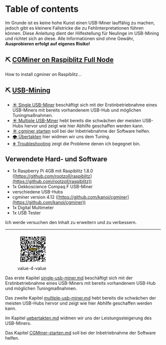 # Table of contents

Im Grunde ist es keine hohe Kunst einen USB-Miner lauffähig zu machen, jedoch gibt es kleinere Fallstricke die zu Fehlinterpretationen führen können. Diese Anleitung dient der Hilfestellung für Neulinge im USB-Mining und richtet sich an diese. Alle Informationen sind ohne Gewähr, **Ausprobieren erfolgt auf eigenes Risiko!**

## ⛏ [CGMiner on Raspiblitz Full Node](usb-mining/CGMiner-on-Raspiblitz-Full-Node.md)

How to install cgminer on Raspiblitz... 

## ⛏ [USB-Mining](usb-mining/README.md)
  
* [☀ Single USB-Miner](usb-mining/single-usb-miner.md) beschäftigt sich mit der Erstinbetriebnahme eines USB-Miners mit bereits vorhandenem USB-Hub und möglichen Tuningmaßnahmen.
* [☀ Multiple USB-Miner](usb-mining/multiple-usb-miner.md) hebt bereits die schwächen der meisten USB-Hubs hervor und zeigt wie hier Abhilfe geschaffen werden kann.
* [☀ cgminer starten](usb-mining/CGMiner-starten.md) soll bei der Inbetriebnahme der Software helfen.
* [🌩 Übertakten](usb-mining/uebertakten.md) hier widmen wir uns dem Tuning.
* [❄ Troubleshooting](usb-mining/troubleshooting.md) zeigt die Probleme denen ich begegnet bin.

## Verwendete Hard- und Software

* 1x Raspberry Pi 4GB mit Raspiblitz 1.8.0 ([https://github.com/rootzoll/raspiblitz](https://github.com/rootzoll/raspiblitz))
* 1x Gekkoscience Compaq F USB-Miner
* verschiedene USB-Hubs
* cgminer version 4.12 ([https://github.com/kanoi/cgminer](https://github.com/kanoi/cgminer))
* 1x Digital Multimeter
* 1x USB Tester

Ich werde versuchen den Inhalt zu erweitern und zu verbessern.

---
<figure>
    <img src=".assets/V4V.png" alt="Donate" width="100" />
    <figcaption>value-4-value</figcaption>
</figure>


Das erste Kapitel [single-usb-miner.md](usb-mining/single-usb-miner.md "mention") beschäftigt sich mit der Erstinbetriebnahme eines USB-Miners mit bereits vorhandenem USB-Hub und möglichen Tuningmaßnahmen.

Das zweite Kapitel [multiple-usb-miner.md](usb-mining/multiple-usb-miner.md "mention") hebt bereits die schwächen der meisten USB-Hubs hervor und zeigt wie hier Abhilfe geschaffen werden kann.

Im Kapitel [uebertakten.md](usb-mining/uebertakten.md "mention") widmen wir uns der Leistungssteigerung des USB-Miners.

Das Kapitel [CGMiner-starten.md](usb-mining/CGMiner-starten.md "mention") soll bei der Inbetriebnahme der Software helfen.